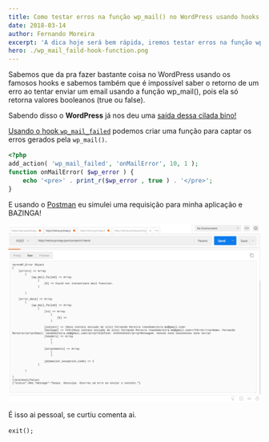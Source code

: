 ```yaml
---
title: Como testar erros na função wp_mail() no WordPress usando hooks
date: 2018-03-14
author: Fernando Moreira
excerpt: 'A dica hoje será bem rápida, iremos testar erros na função wp_mail() no WordPress usando hooks.'
hero: ./wp_mail_faild-hook-function.png
---
```


Sabemos que da pra fazer bastante coisa no WordPress usando os famosos hooks e sabemos também que é impossível saber o retorno de um erro ao tentar enviar um email usando a função wp_mail(), pois ela só retorna valores booleanos (true ou false).

Sabendo disso o **WordPress** já nos deu uma [saída dessa cilada bino!](./its-a-trap-bino.jpg)

[Usando o hook `wp_mail_failed`](https://developer.wordpress.org/reference/hooks/wp_mail_failed/) podemos criar uma função para captar os erros gerados pela `wp_mail()`.

```php
<?php
add_action( 'wp_mail_failed', 'onMailError', 10, 1 );
function onMailError( $wp_error ) {
    echo '<pre>' . print_r($wp_error , true ) . '</pre>';
}
```

E usando o [Postman](https://www.getpostman.com/) eu simulei uma requisição para minha aplicação e BAZINGA!

![hook wp_mail_failed no postman app](./wp_mail-error-postman.png)

É isso ai pessoal, se curtiu comenta ai.

`exit();`
